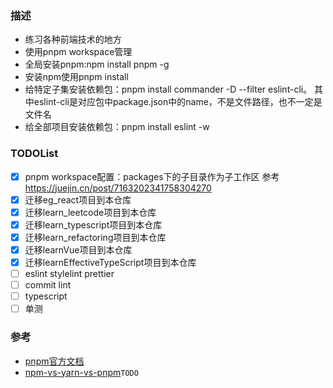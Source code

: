 ### 描述
- 练习各种前端技术的地方
- 使用pnpm workspace管理 
- 全局安装pnpm:npm install pnpm -g 
- 安装npm使用pnpm install
- 给特定子集安装依赖包：pnpm install commander -D --filter eslint-cli。
其中eslint-cli是对应包中package.json中的name，不是文件路径，也不一定是文件名
- 给全部项目安装依赖包：pnpm install eslint -w

### TODOList
- [x] pnpm workspace配置：packages下的子目录作为子工作区 参考 https://juejin.cn/post/7163202341758304270
- [x] 迁移eg_react项目到本仓库
- [x] 迁移learn_leetcode项目到本仓库
- [x] 迁移learn_typescript项目到本仓库
- [x] 迁移learn_refactoring项目到本仓库
- [x] 迁移learnVue项目到本仓库
- [x] 迁移learnEffectiveTypeScript项目到本仓库
- [ ] eslint stylelint prettier
- [ ] commit lint
- [ ] typescript
- [ ] 单测

### 参考
- [pnpm官方文档](https://pnpm.io/zh/motivation)
- [npm-vs-yarn-vs-pnpm](https://www.atatus.com/blog/npm-vs-yarn-vs-pnpm/)`TODO`
